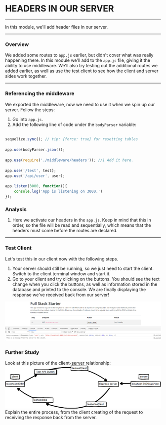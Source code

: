 # HEADERS IN OUR SERVER
---
In this module, we'll add header files in our server.

<hr />

### Overview
We added some routes to `app.js` earlier, but didn't cover what was really happening there. In this module we'll add to the `app.js` file, giving it the ability to use middleware. We'll also try testing out the additional routes we added earlier, as well as use the test client to see how the client and server sides work together.

<hr />

### Referencing the middleware
We exported the middleware, now we need to use it when we spin up our server. Follow the steps:
1. Go into `app.js`.
2. Add the following line of code under the `bodyParser` variable:
```js

sequelize.sync(); // tip: {force: true} for resetting tables

app.use(bodyParser.json());

app.use(require('./middleware/headers')); //1 Add it here.

app.use('/test', test);
app.use('/api/user', user);

app.listen(3000, function(){
	console.log('App is listening on 3000.')
});


```
### Analysis
1. Here we activate our headers in the `app.js`. Keep in mind that this in order, so the file will be read and sequentially, which means that the headers must come before the routes are declared.
 
<hr />

### Test Client
Let's test this in our client now with the following steps.

1. Your server should still be running, so we just need to start the client. Switch to the client terminal window and start it.
2. Go to your client and try clicking on the buttons. You should see the text change when you click the buttons, as well as information stored in the database and printed to the console. We are finally displaying the response we've received back from our server!

![screenshot](assets/05-server-fix.PNG)

### Further Study
Look at this picture of the client-server relationship:
![client-server](assets/1-client-server-test-diagram.png) <br>
Explain the entire process, from the client creating of the request to receiving the response back from the server.
